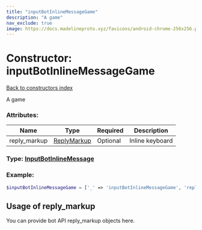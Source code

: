 ```yaml
---
title: "inputBotInlineMessageGame"
description: "A game"
nav_exclude: true
image: https://docs.madelineproto.xyz/favicons/android-chrome-256x256.png
---
```

# Constructor: inputBotInlineMessageGame  
[Back to constructors index](/API_docs/constructors/index.html)



A game

### Attributes:

| Name     |    Type       | Required | Description |
|----------|---------------|----------|-------------|
|reply\_markup|[ReplyMarkup](/API_docs/types/ReplyMarkup.html) | Optional|Inline keyboard|



### Type: [InputBotInlineMessage](/API_docs/types/InputBotInlineMessage.html)


### Example:

```php
$inputBotInlineMessageGame = ['_' => 'inputBotInlineMessageGame', 'reply_markup' => ReplyMarkup];
```  

## Usage of reply_markup

You can provide bot API reply_markup objects here.  



